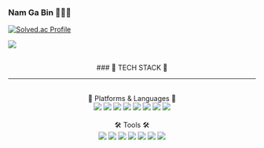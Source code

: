 ### Nam Ga Bin 👋👩‍💻

[![Solved.ac Profile](http://mazassumnida.wtf/api/v2/generate_badge?boj=cabin4nam)](https://solved.ac/cabin4nam/)

<img src="https://github-readme-stats.vercel.app/api/top-langs/?username=cabin4nam&layout=compact"></span><br><br>

<div align="center">
### 📖 TECH STACK 📖 
<hr>
</div>
<br>
<div align="center">
💫 Platforms & Languages 💫
	 <br><img src="https://img.shields.io/badge/Java-007396?style=flat&logo=Java&logoColor=white" />
  <img src="https://img.shields.io/badge/Spring-6DB33F?style=flat&logo=Spring&logoColor=white" />
	<img src="https://img.shields.io/badge/JavaScript-F7DF1E?style=flat&logo=JavaScript&logoColor=white" />
 <img src="https://img.shields.io/badge/TypeScript-3178C6?style=flat&logo=TypeScript&logoColor=white" />
  <img src="https://img.shields.io/badge/NodeJS-339933?style=flat&logo=NodeJS&logoColor=white" />
   <img src="https://img.shields.io/badge/Kotlin-7F52FF?style=flat&logo=Kotlin&logoColor=white" />
 <img src="https://img.shields.io/badge/MySQL-4479A1?style=flat&logo=MySQL&logoColor=white" />
	<img src="https://img.shields.io/badge/AWS-232F3E?style=flat&logo=AWS&logoColor=white" />
</div>
<br>
<div align="center">
🛠️ Tools 🛠️
	 <br>
	<img src="https://img.shields.io/badge/EclipseIDE-2C2255?style=flat&logo=EclipseIDE&logoColor=white" />
  <img src="https://img.shields.io/badge/IntelliJIDEA-000000?style=flat&logo=IntelliJIDEA&logoColor=white" />
	<img src="https://img.shields.io/badge/VisualStudioCode-007ACC?style=flat&logo=VisualStudioCode&logoColor=white" />
 <img src="https://img.shields.io/badge/ApacheTomcat-F8DC75?style=flat&logo=Tomcat&logoColor=white" />
  <img src="https://img.shields.io/badge/GitHub-181717?style=flat&logo=GitHub&logoColor=white" />
   <img src="https://img.shields.io/badge/Notion-000000?style=flat&logo=Notion&logoColor=white" />
  <img src="https://img.shields.io/badge/Discord-5865F2?style=flat&logo=Discord&logoColor=white" />
</div>



<!--
**cabin4nam/cabin4nam** is a ✨ _special_ ✨ repository because its `README.md` (this file) appears on your GitHub profile.

Here are some ideas to get you started:

- 🔭 I’m currently working on ...
- 🌱 I’m currently learning ...
- 👯 I’m looking to collaborate on ...
- 🤔 I’m looking for help with ...
- 💬 Ask me about ...
- 📫 How to reach me: ...
- 😄 Pronouns: ...
- ⚡ Fun fact: ...
-->
<!-- ![header](https://capsule-render.vercel.app/api?type=waving&color=F57B6B&height=300&section=header&text=capsule%20render&fontSize=90) -->
<!--[![Solved.ac 프로필](http://mazassumnida.wtf/api/v2/generate_badge?boj=cabin4nam)](https://solved.ac/cabin4nam)-->

<!--
<img src="https://img.shields.io/badge/JAVA-007396?style=for-the-badge&logo=java&logoColor=white">

<img src="https://img.shields.io/badge/javascript-F7DF1E?style=for-the-badge&logo=javascript&logoColor=white">

<img src="https://img.shields.io/badge/html5-E34F26?style=for-the-badge&logo=html5&logoColor=white">

<img src="https://img.shields.io/badge/css3-1572B6?style=for-the-badge&logo=css3&logoColor=white">

<img src="https://img.shields.io/badge/spring-6DB33F?style=for-the-badge&logo=spring&logoColor=white"><br>

<img src="https://img.shields.io/badge/MySQL-4479A1?style=for-the-badge&logo=MySQL&logoColor=white"> -->
